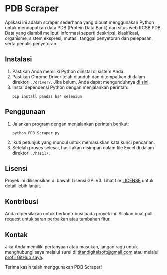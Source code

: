 
# PDB Scraper


Aplikasi ini adalah scraper sederhana yang dibuat menggunakan Python untuk mendapatkan data PDB (Protein Data Bank) dari situs web RCSB PDB. Data yang diambil meliputi informasi seperti deskripsi, klasifikasi, organisme, sistem ekspresi, mutasi, tanggal penyetoran dan pelepasan, serta penulis penyetoran.

## Instalasi

1. Pastikan Anda memiliki Python diinstal di sistem Anda.
2. Pastikan Chrome Driver telah diunduh dan ditempatkan di dalam direktori `./driver/`. Jika belum, Anda dapat mengunduhnya [di sini](https://chromedriver.chromium.org/downloads).
3. Instal dependensi Python dengan menjalankan perintah:
   ```
   pip install pandas bs4 selenium
   ```

## Penggunaan

1. Jalankan program dengan menjalankan perintah berikut:
   ```
   python PDB Scraper.py
   ```
2. Ikuti petunjuk yang muncul untuk memasukkan kata kunci pencarian.
3. Setelah proses selesai, hasil akan disimpan dalam file Excel di dalam direktori `./hasil/`.

## Lisensi

Proyek ini dilisensikan di bawah Lisensi GPLV3. Lihat file [LICENSE](LICENSE) untuk detail lebih lanjut.

## Kontribusi

Anda dipersilakan untuk berkontribusi pada proyek ini. Silakan buat pull request untuk saran perbaikan atau tambahan fitur.

## Kontak

Jika Anda memiliki pertanyaan atau masukan, jangan ragu untuk menghubungi saya melalui surel di [titandigitalsoft@gmail.com](mailto:titandigitalsoft@gmail.com) atau melalui [profil GitHub saya](https://github.com/Arifmaulanaazis).

Terima kasih telah menggunakan PDB Scraper!
``` 
